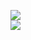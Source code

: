 [![](https://img.shields.io/badge/Made%20With-Github%20Spray-lightgrey.svg?style=for-the-badge&logo=github)](https://github.com/Annihil/github-spray#3818)  
[![](https://i.imgur.com/2DrTn0Z.gif)](https://github.com/Annihil/github-spray)